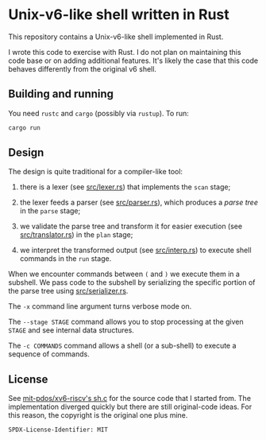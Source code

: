 # Unix-v6-like shell written in Rust

This repository contains a Unix-v6-like shell implemented in Rust.

I wrote this code to exercise with Rust. I do not plan on maintaining
this code base or on adding additional features. It's likely the
case that this code behaves differently from the original v6 shell.

## Building and running

You need `rustc` and `cargo` (possibly via `rustup`). To run:

```bash
cargo run
```

## Design

The design is quite traditional for a compiler-like tool:

1. there is a lexer (see [src/lexer.rs](src/lexer.rs)) that
implements the `scan` stage;

2. the lexer feeds a parser (see [src/parser.rs](src/parser.rs)),
which produces a _parse tree_ in the `parse` stage;

3. we validate the parse tree and transform it for easier execution
(see [src/translator.rs](src/translator.rs)) in the `plan` stage;

4. we interpret the transformed output (see [src/interp.rs](src/interp.rs))
to execute shell commands in the `run` stage.

When we encounter commands between `(` and `)` we execute them in
a subshell. We pass code to the subshell by serializing the specific
portion of the parse tree using [src/serializer.rs](src/serializer.rs).

The `-x` command line argument turns verbose mode on.

The `--stage STAGE` command allows you to stop processing at the
given `STAGE` and see internal data structures.

The `-c COMMANDS` command allows a shell (or a sub-shell) to
execute a sequence of commands.

## License

See [mit-pdos/xv6-riscv's sh.c](
https://github.com/mit-pdos/xv6-riscv/blob/riscv/user/sh.c) for the
source code that I started from. The implementation diverged
quickly but there are still original-code ideas. For this reason,
the copyright is the original one plus mine.

```
SPDX-License-Identifier: MIT
```
